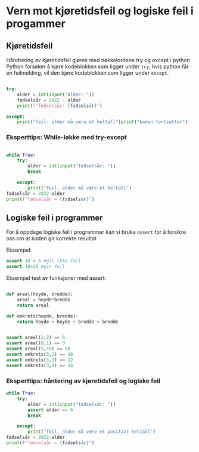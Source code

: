 # Vern mot kjøretidsfeil og logiske feil i progammer

## Kjøretidsfeil 

Håndtering av kjøretidsfeil gjøres med nøkkelordene try og except i python
Python forsøker å kjøre kodeblokken som ligger under `try`, hvis python får en feilmelding, vil den kjøre kodeblokken som ligger under `except`.


```python

try:    
    alder = int(input("Alder: "))    
    fødselsår = 2022 - alder    
    print(f"fødselsår: {fødselsår}")

except:    
    print("feil: alder må være et heltall")print("koden fortsetter")

```

### Eksperttips: While-løkke med try-except

```python

while True:
    try:
        alder = int(input("fødselsår: "))
        break

    except:
        print("feil, alder må være et heltall")
fødselsår = 2022-alder
print(f"fødselsår = {fødselsår}")
```

## Logiske feil i programmer

For å oppdage logiske feil i programmer kan vi bruke `assert` for å forsikre oss om at koden gir korrekte resultat

Eksempel:

```python
assert 10 > 5 #gir ikke feil
assert 10>20 #gir feil
```

Eksempel test av funksjoner med assert:

```python

def areal(hoyde, bredde):
    areal = hoyde*bredde
    return areal

def omkrets(hoyde, bredde):
    return hoyde + hoyde + bredde + bredde


assert areal(3,2) == 6
assert areal(0,1) == 0
assert areal(5,10) == 50
assert omkrets(3,2) == 10
assert omkrets(3,3) == 12
assert omkrets(3,4) == 14


```

### Eksperttips: håntering av kjøretidsfeil og logiske feil

```python
while True:
    try:
        alder = int(input("fødselsår: "))
        assert alder <= 0
        break

    except:
        print("feil, alder må være et positivt heltall")
fødselsår = 2022-alder
print(f"fødselsår = {fødselsår}")
```
